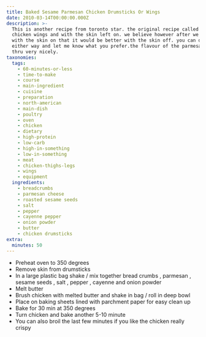 ```yaml
---
title: Baked Sesame Parmesan Chicken Drumsticks Or Wings
date: 2010-03-14T00:00:00.000Z
description: >-
  This is another recipe from toronto star. the original recipe called for
  chicken wings and with the skin left on. we believe however after we made it
  with the skin on that it would be better with the skin off. you can do it
  either way and let me know what you prefer.the flavour of the parmesan comes
  thru very nicely.
taxonomies:
  tags:
    - 60-minutes-or-less
    - time-to-make
    - course
    - main-ingredient
    - cuisine
    - preparation
    - north-american
    - main-dish
    - poultry
    - oven
    - chicken
    - dietary
    - high-protein
    - low-carb
    - high-in-something
    - low-in-something
    - meat
    - chicken-thighs-legs
    - wings
    - equipment
  ingredients:
    - breadcrumbs
    - parmesan cheese
    - roasted sesame seeds
    - salt
    - pepper
    - cayenne pepper
    - onion powder
    - butter
    - chicken drumsticks
extra:
  minutes: 50
---
```

 - Preheat oven to 350 degrees
 - Remove skin from drumsticks
 - In a large plastic bag shake / mix together bread crumbs , parmesan , sesame seeds , salt , pepper , cayenne and onion powder
 - Melt butter
 - Brush chicken with melted butter and shake in bag / roll in deep bowl
 - Place on baking sheets lined with parchment paper for easy clean up
 - Bake for 30 min at 350 degrees
 - Turn chicken and bake another 5-10 minute
 - You can also broil the last few minutes if you like the chicken really crispy
